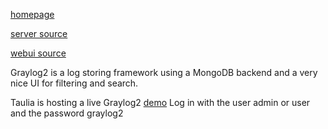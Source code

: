 [homepage](http://graylog2.org/)

[server source](https://github.com/Graylog2/graylog2-server)

[webui source](https://github.com/Graylog2/graylog2-web-interface)

Graylog2 is a log storing framework using a MongoDB backend and a very nice UI for filtering and search.

Taulia is hosting a live Graylog2 [demo](http://public-graylog2.taulia.com/) Log in with the user admin or user and the password graylog2
